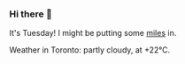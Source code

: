 ### Hi there :wave:

It's Tuesday! I might be putting some [miles](https://www.strava.com/athletes/889963) in.

Weather in Toronto: partly cloudy, at +22°C.
